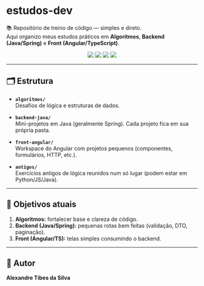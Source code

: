 # estudos-dev

📚 Repositório de treino de código — simples e direto.  
Aqui organizo meus estudos práticos em **Algoritmos**, **Backend (Java/Spring)** e **Front (Angular/TypeScript)**.

<div align="center">

<img src="https://img.shields.io/badge/Java-ED8B00?style=for-the-badge&logo=openjdk&logoColor=white" />
<img src="https://img.shields.io/badge/Spring_Boot-6DB33F?style=for-the-badge&logo=springboot&logoColor=white" />
<img src="https://img.shields.io/badge/Angular-DD0031?style=for-the-badge&logo=angular&logoColor=white" />
<img src="https://img.shields.io/badge/TypeScript-3178C6?style=for-the-badge&logo=typescript&logoColor=white" />

</div>

---

## 🗂️ Estrutura

- **`algoritmos/`**  
  Desafios de lógica e estruturas de dados.

- **`backend-java/`**  
  Mini-projetos em Java (geralmente Spring). Cada projeto fica em sua própria pasta.

- **`front-angular/`**  
  Workspace do Angular com projetos pequenos (componentes, formulários, HTTP, etc.).

- **`antigos/`**  
  Exercícios antigos de lógica reunidos num só lugar (podem estar em Python/JS/Java).


---

## 🎯 Objetivos atuais

1. **Algoritmos:** fortalecer base e clareza de código.  
2. **Backend (Java/Spring):** pequenas rotas bem feitas (validação, DTO, paginação).  
3. **Front (Angular/TS):** telas simples consumindo o backend.


---

## 👤 Autor

**Alexandre Tibes da Silva**  
